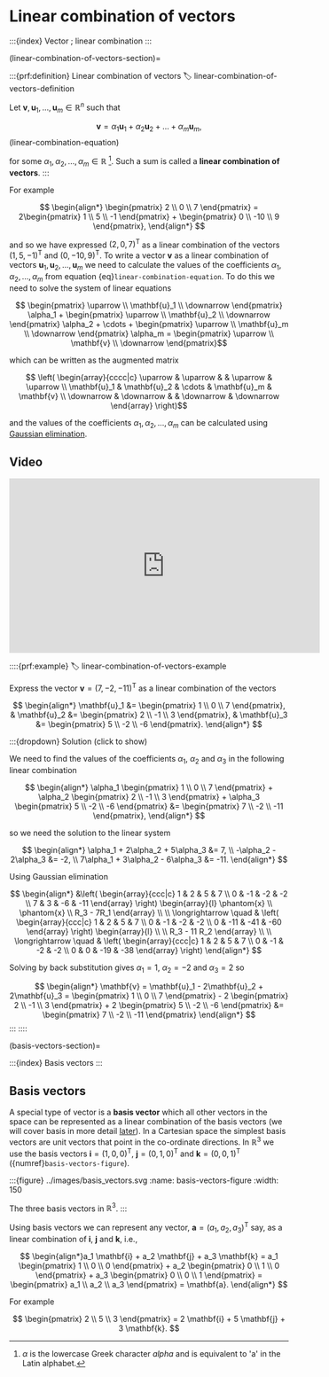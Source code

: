 # Linear combination of vectors

:::{index} Vector ; linear combination
:::

(linear-combination-of-vectors-section)=

:::{prf:definition} Linear combination of vectors
:label: linear-combination-of-vectors-definition

Let $\mathbf{v},\mathbf{u}_1,\dots,\mathbf{u}_m\in\mathbb{R}^n$ such that

$$ \mathbf{v}=\alpha_1\mathbf{u}_1+\alpha_2\mathbf{u}_2+\dots+\alpha_m\mathbf{u}_m, $$(linear-combination-equation)

for some $\alpha_1,\alpha_2,\dots,\alpha_m\in \mathbb{R}$ [^1]. Such a sum is called a **linear combination of vectors**.
:::

[^1]: $\alpha$ is the lowercase Greek character *alpha* and is equivalent to 'a' in the Latin alphabet.

For example

$$ \begin{align*}
    \begin{pmatrix} 2 \\ 0 \\ 7 \end{pmatrix} = 
    2\begin{pmatrix} 1 \\ 5 \\ -1 \end{pmatrix} +
    \begin{pmatrix} 0 \\ -10 \\ 9 \end{pmatrix},
\end{align*} $$

and so we have expressed $(2,0,7)^\mathsf{T}$ as a linear combination of the vectors $(1,5,-1)^\mathsf{T}$ and $(0,-10,9)^\mathsf{T}$. To write a vector $\mathbf{v}$ as a linear combination of vectors $\mathbf{u}_1, \mathbf{u}_2, \ldots, \mathbf{u}_m$ we need to calculate the values of the coefficients $\alpha_1, \alpha_2, \ldots, \alpha_m$ from equation {eq}`linear-combination-equation`. To do this we need to solve the system of linear equations

$$ \begin{pmatrix} \uparrow \\ \mathbf{u}_1 \\ \downarrow \end{pmatrix} \alpha_1 +
\begin{pmatrix} \uparrow \\ \mathbf{u}_2 \\ \downarrow \end{pmatrix} \alpha_2 + \cdots +
\begin{pmatrix} \uparrow \\ \mathbf{u}_m \\ \downarrow \end{pmatrix} \alpha_m = 
\begin{pmatrix} \uparrow \\ \mathbf{v} \\ \downarrow \end{pmatrix}$$

which can be written as the augmented matrix

$$ \left( \begin{array}{cccc|c}
    \uparrow & \uparrow & & \uparrow & \uparrow \\
    \mathbf{u}_1 & \mathbf{u}_2 & \cdots & \mathbf{u}_m & \mathbf{v} \\
    \downarrow & \downarrow & & \downarrow & \downarrow
\end{array} \right)$$

and the values of the coefficients $\alpha_1, \alpha_2, \ldots, \alpha_m$ can be calculated using [Gaussian elimination](gaussian-elimination-section).

## Video 

<iframe width="560" height="315" src="https://www.youtube.com/embed/z8gu1kmJyy0?si=7UY3dvJUtOWqwpI1" title="YouTube video player" frameborder="0" allow="accelerometer; autoplay; clipboard-write; encrypted-media; gyroscope; picture-in-picture; web-share" allowfullscreen></iframe>

::::{prf:example}
:label: linear-combination-of-vectors-example

Express the vector $\mathbf{v} = (7, -2, -11)^\mathsf{T}$ as a linear combination of the vectors

$$ \begin{align*}
    \mathbf{u}_1 &= \begin{pmatrix} 1 \\ 0 \\ 7 \end{pmatrix}, &
    \mathbf{u}_2 &= \begin{pmatrix} 2 \\ -1 \\ 3 \end{pmatrix}, &
    \mathbf{u}_3 &= \begin{pmatrix} 5 \\ -2 \\ -6 \end{pmatrix}.
\end{align*} $$

:::{dropdown} Solution (click to show)

We need to find the values of the coefficients $\alpha_1$, $\alpha_2$ and $\alpha_3$ in the following linear combination

$$ \begin{align*}
    \alpha_1 \begin{pmatrix} 1 \\ 0 \\ 7 \end{pmatrix} 
    + \alpha_2 \begin{pmatrix} 2 \\ -1 \\ 3 \end{pmatrix} 
    + \alpha_3 \begin{pmatrix} 5 \\ -2 \\ -6 \end{pmatrix}
    &= \begin{pmatrix} 7 \\ -2 \\ -11 \end{pmatrix},
\end{align*} $$

so we need the solution to the linear system

$$ \begin{align*}
    \alpha_1 + 2\alpha_2 + 5\alpha_3 &= 7, \\
    -\alpha_2 - 2\alpha_3 &= -2, \\
    7\alpha_1 + 3\alpha_2 - 6\alpha_3 &= -11.
\end{align*} $$

Using Gaussian elimination

$$ \begin{align*}
    &\left( \begin{array}{ccc|c} 
        1 & 2 & 5 & 7 \\
        0 & -1 & -2 & -2 \\
        7 & 3 & -6 & -11
    \end{array} \right)
    \begin{array}{l} \phantom{x} \\ \phantom{x} \\ R_3 - 7R_1 \end{array} \\ \\
    \longrightarrow \quad &
    \left( \begin{array}{ccc|c} 
        1 & 2 & 5 & 7 \\
        0 & -1 & -2 & -2 \\
        0 & -11 & -41 & -60
    \end{array} \right)
    \begin{array}{l} \\ \\ R_3 - 11 R_2 \end{array} \\ \\ 
    \longrightarrow \quad &
    \left( \begin{array}{ccc|c} 
        1 & 2 & 5 & 7 \\
        0 & -1 & -2 & -2 \\
        0 & 0 & -19 & -38
    \end{array} \right)
\end{align*} $$

Solving by back substitution gives $\alpha_1 = 1$, $\alpha_2 = -2$ and $\alpha_3 = 2$ so

$$ \begin{align*}
    \mathbf{v} = \mathbf{u}_1 - 2\mathbf{u}_2 + 2\mathbf{u}_3
    =  \begin{pmatrix} 1 \\ 0 \\ 7 \end{pmatrix} 
    - 2 \begin{pmatrix} 2 \\ -1 \\ 3 \end{pmatrix} 
    + 2 \begin{pmatrix} 5 \\ -2 \\ -6 \end{pmatrix}
    &= \begin{pmatrix} 7 \\ -2 \\ -11 \end{pmatrix}
\end{align*} $$
:::
::::

(basis-vectors-section)=

:::{index} Basis vectors
:::

## Basis vectors

A special type of vector is a **basis vector** which all other vectors in the space can be represented as a linear combination of the basis vectors (we will cover basis in more detail [later](basis-section)). In a Cartesian space the simplest basis vectors are unit vectors that point in the co-ordinate directions. In $\mathbb{R}^3$ we use the basis vectors $\mathbf{i} = (1, 0, 0)^\mathsf{T}$, $\mathbf{j} = (0, 1, 0)^\mathsf{T}$ and $\mathbf{k} = (0, 0, 1)^\mathsf{T}$ ({numref}`basis-vectors-figure`).

:::{figure} ../images/basis_vectors.svg
:name: basis-vectors-figure
:width: 150

The three basis vectors in $\mathbb{R}^3$.
:::

Using basis vectors we can represent any vector, $\mathbf{a} = (a_1, a_2, a_3)^\mathsf{T}$ say, as a linear combination of $\mathbf{i}$, $\mathbf{j}$ and $\mathbf{k}$, i.e.,

$$ \begin{align*}a_1 \mathbf{i} + a_2 \mathbf{j} + a_3 \mathbf{k}
    = a_1 \begin{pmatrix} 1 \\ 0 \\ 0 \end{pmatrix} + a_2 \begin{pmatrix} 0 \\ 1 \\ 0 \end{pmatrix} + a_3
    \begin{pmatrix} 0 \\ 0 \\ 1 \end{pmatrix}
    = \begin{pmatrix} a_1 \\ a_2 \\ a_3 \end{pmatrix} = \mathbf{a}.
\end{align*} $$

For example

$$ \begin{pmatrix} 2 \\ 5 \\ 3 \end{pmatrix} = 2 \mathbf{i} + 5 \mathbf{j} + 3 \mathbf{k}. $$
